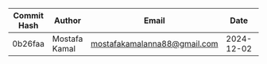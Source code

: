 | Commit Hash | Author       | Email                  | Date       | Subject              | Body | Time         |
|-------------|--------------|------------------------|------------|----------------------|------|--------------|
| 0b26faa | Mostafa Kamal | mostafakamalanna88@gmail.com | 2024-12-02 | testing log | |  |
